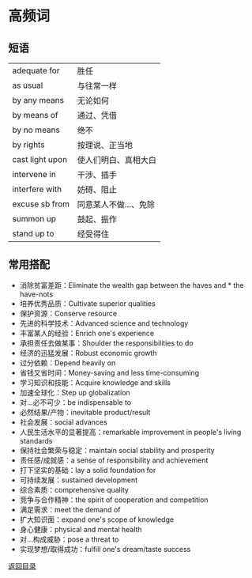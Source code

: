 # 高频词
## 短语
|||
|:---|:---|
|adequate for|胜任|
|as usual|与往常一样|
|by any means|无论如何|
|by means of|通过、凭借|
|by no means|绝不|
|by rights|按理说、正当地|
|cast light upon|使人们明白、真相大白|
|intervene in|干涉、插手|
|interfere with|妨碍、阻止|
|excuse sb from|同意某人不做...、免除|
|summon up|鼓起、振作|
|stand up to|经受得住|

## 常用搭配
* 消除贫富差距：Eliminate the wealth gap between the haves and * the have-nots
* 培养优秀品质：Cultivate superior qualities
* 保护资源：Conserve resource
* 先进的科学技术：Advanced science and technology
* 丰富某人的经验：Enrich one's experience
* 承担责任去做某事：Shoulder the responsibilities to do
* 经济的迅猛发展：Robust economic growth
* 过分依赖：Depend heavily on
* 省钱又省时间：Money-saving and less time-consuming
* 学习知识和技能：Acquire knowledge and skills
* 加速全球化：Step up globalization
* 对...必不可少：be indispensable to
* 必然结果/产物：inevitable product/result
* 社会发展：social advances
* 人民生活水平的显著提高：remarkable improvement in people's living standards
* 保持社会繁荣与稳定：maintain social stability and prosperity
* 责任感/成就感：a sense of responsibility and achievement
* 打下坚实的基础：lay a solid foundation for
* 可持续发展：sustained development
* 综合素质：comprehensive quality
* 竞争与合作精神：the spirit of cooperation and competition
* 满足需求：meet the demand of
* 扩大知识面：expand one's scope of knowledge
* 身心健康：physical and mental health
* 对...构成威胁：pose a threat to
* 实现梦想/取得成功：fulfill one's dream/taste success

[返回目录](../CONTENTS.md)